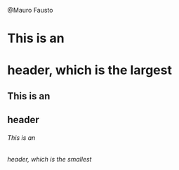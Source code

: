 @Mauro Fausto

# This is an <h1> header, which is the largest
## This is an <h2> header
###### This is an <h6> header, which is the smallest